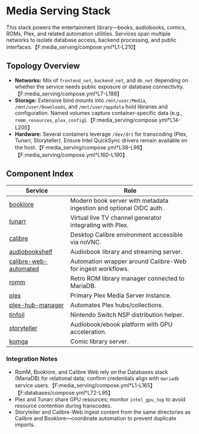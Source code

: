 <!--
title: Media Serving Stack
description:
published: true
date: 2025-10-19T08:57:42Z
tags:
editor: markdown
-->

# Media Serving Stack

This stack powers the entertainment library—books, audiobooks, comics, ROMs, Plex, and related automation utilities. Services span multiple networks to isolate database access, backend processing, and public interfaces.【F:media_serving/compose.yml†L1-L210】

## Topology Overview
- **Networks:** Mix of `frontend_net`, `backend_net`, and `db_net` depending on whether the service needs public exposure or database connectivity.【F:media_serving/compose.yml†L7-L188】
- **Storage:** Extensive bind mounts into `/mnt/user/Media`, `/mnt/user/Downloads`, and `/mnt/user/appdata` hold libraries and configuration. Named volumes capture container-specific data (e.g., `romm_resources`, `plex_config`).【F:media_serving/compose.yml†L14-L205】
- **Hardware:** Several containers leverage `/dev/dri` for transcoding (Plex, Tunarr, Storyteller). Ensure Intel QuickSync drivers remain available on the host.【F:media_serving/compose.yml†L38-L98】【F:media_serving/compose.yml†L160-L190】

## Component Index

| Service | Role |
| --- | --- |
| [booklore](booklore.md) | Modern book server with metadata ingestion and optional OIDC auth. |
| [tunarr](tunarr.md) | Virtual live TV channel generator integrating with Plex. |
| [calibre](calibre.md) | Desktop Calibre environment accessible via noVNC. |
| [audiobookshelf](audiobookshelf.md) | Audiobook library and streaming server. |
| [calibre-web-automated](calibre-web-automated.md) | Automation wrapper around Calibre-Web for ingest workflows. |
| [romm](romm.md) | Retro ROM library manager connected to MariaDB. |
| [plex](plex.md) | Primary Plex Media Server instance. |
| [plex-hub-manager](plex-hub-manager.md) | Automates Plex hubs/collections. |
| [tinfoil](tinfoil.md) | Nintendo Switch NSP distribution helper. |
| [storyteller](storyteller.md) | Audiobook/ebook platform with GPU acceleration. |
| [komga](komga.md) | Comic library server. |

### Integration Notes
- RomM, Booklore, and Calibre Web rely on the Databases stack (MariaDB) for relational data; confirm credentials align with `mariadb` service users.【F:media_serving/compose.yml†L1-L165】【F:databases/compose.yml†L72-L95】
- Plex and Tunarr share GPU resources; monitor `intel_gpu_top` to avoid resource contention during transcodes.
- Storyteller and Calibre-Web ingest content from the same directories as Calibre and Booklore—coordinate automation to prevent duplicate imports.
